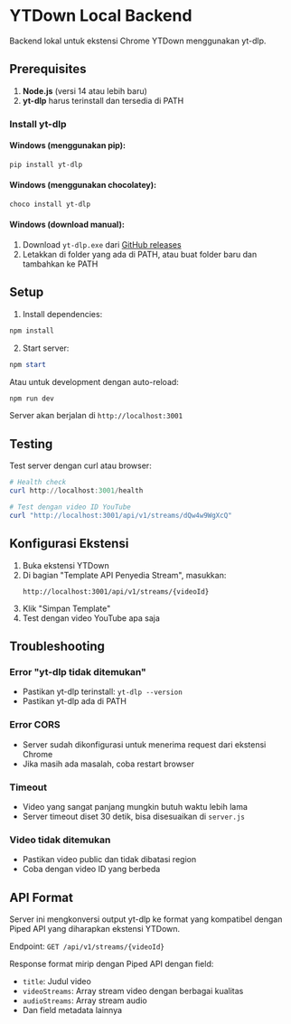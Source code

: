 # YTDown Local Backend

Backend lokal untuk ekstensi Chrome YTDown menggunakan yt-dlp.

## Prerequisites

1. **Node.js** (versi 14 atau lebih baru)
2. **yt-dlp** harus terinstall dan tersedia di PATH

### Install yt-dlp

#### Windows (menggunakan pip):
```powershell
pip install yt-dlp
```

#### Windows (menggunakan chocolatey):
```powershell
choco install yt-dlp
```

#### Windows (download manual):
1. Download `yt-dlp.exe` dari [GitHub releases](https://github.com/yt-dlp/yt-dlp/releases)
2. Letakkan di folder yang ada di PATH, atau buat folder baru dan tambahkan ke PATH

## Setup

1. Install dependencies:
```powershell
npm install
```

2. Start server:
```powershell
npm start
```

Atau untuk development dengan auto-reload:
```powershell
npm run dev
```

Server akan berjalan di `http://localhost:3001`

## Testing

Test server dengan curl atau browser:
```powershell
# Health check
curl http://localhost:3001/health

# Test dengan video ID YouTube
curl "http://localhost:3001/api/v1/streams/dQw4w9WgXcQ"
```

## Konfigurasi Ekstensi

1. Buka ekstensi YTDown
2. Di bagian "Template API Penyedia Stream", masukkan:
   ```
   http://localhost:3001/api/v1/streams/{videoId}
   ```
3. Klik "Simpan Template"
4. Test dengan video YouTube apa saja

## Troubleshooting

### Error "yt-dlp tidak ditemukan"
- Pastikan yt-dlp terinstall: `yt-dlp --version`
- Pastikan yt-dlp ada di PATH

### Error CORS
- Server sudah dikonfigurasi untuk menerima request dari ekstensi Chrome
- Jika masih ada masalah, coba restart browser

### Timeout
- Video yang sangat panjang mungkin butuh waktu lebih lama
- Server timeout diset 30 detik, bisa disesuaikan di `server.js`

### Video tidak ditemukan
- Pastikan video public dan tidak dibatasi region
- Coba dengan video ID yang berbeda

## API Format

Server ini mengkonversi output yt-dlp ke format yang kompatibel dengan Piped API yang diharapkan ekstensi YTDown.

Endpoint: `GET /api/v1/streams/{videoId}`

Response format mirip dengan Piped API dengan field:
- `title`: Judul video
- `videoStreams`: Array stream video dengan berbagai kualitas
- `audioStreams`: Array stream audio
- Dan field metadata lainnya